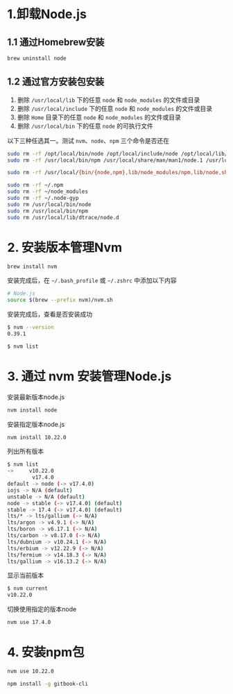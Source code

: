 # 1.卸载Node.js

## 1.1 通过Homebrew安装

```sh
brew uninstall node 
```

## 1.2 通过官方安装包安装

1. 删除 `/usr/local/lib` 下的任意 `node` 和 `node_modules` 的文件或目录
2. 删除 `/usr/local/include` 下的任意 `node` 和 `node_modules` 的文件或目录
3. 删除 `Home` 目录下的任意 `node` 和 `node_modules` 的文件或目录
4. 删除 `/usr/local/bin` 下的任意 `node` 的可执行文件

以下三种任选其一。测试 `nvm`、`node`、`npm` 三个命令是否还在

```bash
sudo rm -rf /opt/local/bin/node /opt/local/include/node /opt/local/lib/node_modules
sudo rm -rf /usr/local/bin/npm /usr/local/share/man/man1/node.1 /usr/local/lib/dtrace/node.d
```



```bash
sudo rm -rf /usr/local/{bin/{node,npm},lib/node_modules/npm,lib/node,share/man/*/node.*}
```



```bash
sudo rm -rf ~/.npm
sudo rm -rf ~/node_modules
sudo rm -rf ~/.node-gyp
sudo rm /usr/local/bin/node
sudo rm /usr/local/bin/npm
sudo rm /usr/local/lib/dtrace/node.d
```

# 2. 安装版本管理Nvm

```sh
brew install nvm
```

安装完成后，在 `~/.bash_profile` 或 `~/.zshrc` 中添加以下内容

```sh
# Node.js
source $(brew --prefix nvm)/nvm.sh
```

安装完成后，查看是否安装成功

```sh
$ nvm --version
0.39.1
```

```sh
$ nvm list
```



# 3. 通过 nvm 安装管理Node.js

安装最新版本node.js

```bash
nvm install node
```

安装指定版本node.js

```sh
nvm install 10.22.0
```

列出所有版本

```sh
$ nvm list
->     v10.22.0
        v17.4.0
default -> node (-> v17.4.0)
iojs -> N/A (default)
unstable -> N/A (default)
node -> stable (-> v17.4.0) (default)
stable -> 17.4 (-> v17.4.0) (default)
lts/* -> lts/gallium (-> N/A)
lts/argon -> v4.9.1 (-> N/A)
lts/boron -> v6.17.1 (-> N/A)
lts/carbon -> v8.17.0 (-> N/A)
lts/dubnium -> v10.24.1 (-> N/A)
lts/erbium -> v12.22.9 (-> N/A)
lts/fermium -> v14.18.3 (-> N/A)
lts/gallium -> v16.13.2 (-> N/A)
```

显示当前版本

```sh
$ nvm current
v10.22.0
```

切换使用指定的版本node

```sh
nvm use 17.4.0
```

# 4. 安装npm包

```sh
nvm use 10.22.0
```

```sh
npm install -g gitbook-cli
```

